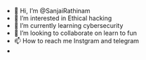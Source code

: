 - 👋 Hi, I’m @SanjaiRathinam
- 👀 I’m interested in Ethical hacking 
- 🌱 I’m currently learning cybersecurity 
- 💞️ I’m looking to collaborate on learn to fun
- 📫 How to reach me Instgram and telegram
- 

<!---
SanjaiRathinam/SanjaiRathinam is a ✨ special ✨ repository because its `README.md` (this file) appears on your GitHub profile.
You can click the Preview link to take a look at your changes.
--->
